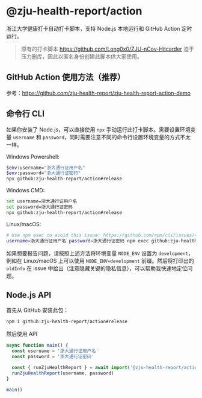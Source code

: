 # @zju-health-report/action

浙江大学健康打卡自动打卡脚本，支持 Node.js 本地运行和 GitHub Action 定时运行。

> 原有的打卡脚本 https://github.com/Long0x0/ZJU-nCov-Hitcarder 迫于压力删库，因此以匿名身份创建此脚本供大家使用。

## GitHub Action 使用方法（推荐）

参考：https://github.com/zju-health-report/zju-health-report-action-demo

## 命令行 CLI

如果你安装了 Node.js，可以直接使用 `npx` 手动运行此打卡脚本。需要设置环境变量 `username` 和 `password`，同时需要注意不同的命令行设置环境变量的方式不太一样。

Windows Powershell:

```bash
$env:username="浙大通行证用户名"
$env:password="浙大通行证密码"
npx github:zju-health-report/action#release
```

Windows CMD:

```bash
set username=浙大通行证用户名
set password=浙大通行证密码
npx github:zju-health-report/action#release
```

Linux/macOS:

```bash
# Use npm exec to avoid this issue: https://github.com/npm/cli/issues/4003
username=浙大通行证用户名 password=浙大通行证密码 npm exec github:zju-health-report/action#release
```

如果想要报告问题，请按照上述方法将环境变量 `NODE_ENV` 设置为 `development`，例如在 Linux/macOS 上可以使用 `NODE_ENV=development` 前缀。然后将打印出的 `oldInfo` 在 issue 中给出（注意隐藏关键的隐私信息），可以帮助我快速地定位问题。

## Node.js API

首先从 GitHub 安装此包：

```bash
npm i github:zju-health-report/action#release
```

然后使用 API

```js
async function main() {
  const username = '浙大通行证用户名'
  const password = '浙大通行证密码'

  const { runZjuHealthReport } = await import('@zju-health-report/action')
  runZjuHealthReport(username, password)
}

main()

```
